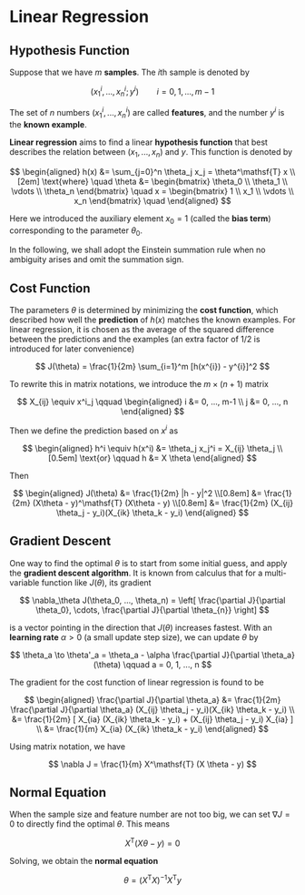 # Linear Regression

## Hypothesis Function

Suppose that we have $m$ **samples**. The $i$th sample is denoted by

$$
(x_1^i, ..., x_n^i; \, y^i) \qquad i = 0,1,...,m-1
$$

The set of $n$ numbers $(x_1^i, ..., x_n^i)$ are called **features**, and the number $y^i$ is the **known example**. 

**Linear regression** aims to find a linear **hypothesis function** that best describes the relation between $(x_1, ..., x_n)$ and $y$. This function is denoted by

$$
\begin{aligned}
    h(x) &= \sum_{j=0}^n \theta_j x_j = \theta^\mathsf{T} x 
    \\[2em] \text{where} \quad
    \theta &= \begin{bmatrix}
        \theta_0 \\ \theta_1 \\ \vdots \\ \theta_n
    \end{bmatrix} \quad
    x = \begin{bmatrix}
        1 \\ x_1 \\ \vdots \\ x_n
    \end{bmatrix} \quad
\end{aligned}
$$

Here we introduced the auxiliary element $x_0 = 1$ (called the **bias term**) corresponding to the parameter $\theta_0$. 

In the following, we shall adopt the Einstein summation rule when no ambiguity arises and omit the summation sign.

## Cost Function

The parameters $\theta$ is determined by minimizing the **cost function**, which described how well the **prediction** of $h(x)$ matches the known examples. For linear regression, it is chosen as the average of the squared difference between the predictions and the examples (an extra factor of 1/2 is introduced for later convenience)

$$
J(\theta) 
= \frac{1}{2m} \sum_{i=1}^m [h(x^{i}) - y^{i}]^2
$$

To rewrite this in matrix notations, we introduce the $m \times (n+1)$ matrix

$$
X_{ij} \equiv x^i_j \qquad
\begin{aligned}
    i &= 0, ..., m-1 \\
    j &= 0, ..., n
\end{aligned}
$$

Then we define the prediction based on $x^i$ as

$$
\begin{aligned}
    h^i \equiv h(x^i) &= \theta_j x_j^i = X_{ij} \theta_j
    \\[0.5em]
    \text{or} \qquad h &= X \theta
\end{aligned}
$$

Then

$$
\begin{aligned}
    J(\theta) 
    &= \frac{1}{2m} |h - y|^2
    \\[0.8em]
    &= \frac{1}{2m} (X\theta - y)^\mathsf{T} (X\theta - y)
    \\[0.8em]
    &= \frac{1}{2m} (X_{ij} \theta_j - y_i)(X_{ik} \theta_k - y_i)
\end{aligned}
$$

## Gradient Descent

One way to find the optimal $\theta$ is to start from some initial guess, and apply the **gradient descent algorithm**. It is known from calculus that for a multi-variable function like $J(\theta)$, its gradient 

$$
\nabla_\theta J(\theta_0, ..., \theta_n) = \left[
    \frac{\partial J}{\partial \theta_0}, 
    \cdots, 
    \frac{\partial J}{\partial \theta_{n}}
\right]
$$

is a vector pointing in the direction that $J(\theta)$ increases fastest. With an **learning rate** $\alpha > 0$ (a small update step size), we can update $\theta$ by

$$
\theta_a \to \theta'_a 
= \theta_a - \alpha \frac{\partial J}{\partial \theta_a}(\theta) 
\qquad a = 0, 1, ..., n
$$

The gradient for the cost function of linear regression is found to be

$$
\begin{aligned}
    \frac{\partial J}{\partial \theta_a}
    &= \frac{1}{2m} \frac{\partial J}{\partial \theta_a}
    (X_{ij} \theta_j - y_i)(X_{ik} \theta_k - y_i)
    \\
    &= \frac{1}{2m} [
        X_{ia} (X_{ik} \theta_k - y_i)
        + (X_{ij} \theta_j - y_i) X_{ia}
    ]
    \\
    &= \frac{1}{m} X_{ia} (X_{ik} \theta_k - y_i)
\end{aligned}
$$

Using matrix notation, we have

$$
\nabla J = \frac{1}{m} X^\mathsf{T} (X \theta - y)
$$

## Normal Equation

When the sample size and feature number are not too big, we can set $\nabla J = 0$ to directly find the optimal $\theta$. This means

$$
X^\mathsf{T} (X \theta - y) = 0
$$

Solving, we obtain the **normal equation**

$$
\theta = (X^\mathsf{T} X)^{-1} X^\mathsf{T} y
$$
